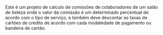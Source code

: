Este é um projeto de calculo de comissões de colaboradores de um salão de beleza onde o valor da comissão  é um determinado percentual de acordo com o tipo de serviço, e também deve descontar as taxas de cartões de credito de acordo com cada modaledade de pagamento ou bandeira de cartão.